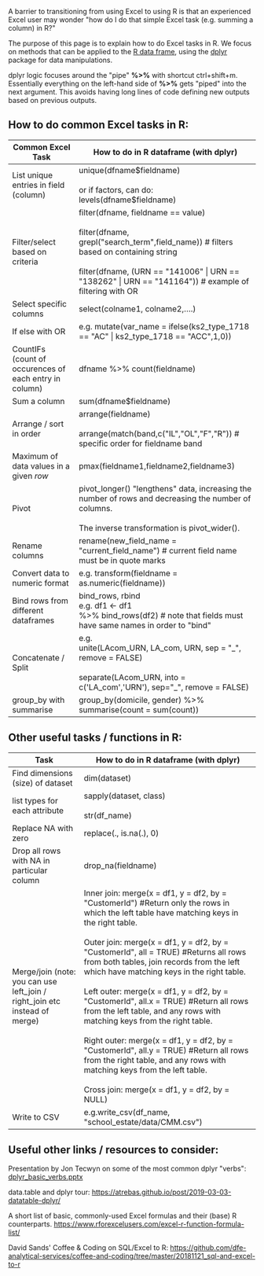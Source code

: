 A barrier to transitioning from using Excel to using R is that an experienced Excel user may wonder "how do I do that simple Excel task (e.g. summing a column) in R?" 

The purpose of this page is to explain how to do Excel tasks in R. We focus on methods that can be applied to the [R data frame](https://www.rdocumentation.org/packages/base/versions/3.6.2/topics/data.frame), using the [dplyr](https://www.rdocumentation.org/packages/dplyr/versions/0.7.8) package for data manipulations.  

dplyr logic focuses around the "pipe" **%>%** with shortcut ctrl+shift+m. Essentially everything on the left-hand side of **%>%** gets "piped" into the next argument. This avoids having long lines of code defining new outputs based on previous outputs.

<h2>How to do common Excel tasks in R:</h2>

| **Common Excel Task** | **How to do in R dataframe (with dplyr)** |
|--|--|
| List unique entries in field (column) | unique(dfname\$fieldname)<br/><br/>or if factors, can do: levels(dfname\$fieldname) |
| Filter/select based on criteria | filter(dfname, fieldname == value) <br/><br/>filter(dfname, grepl("search_term",field_name)) # filters based on containing string<br/><br/>filter(dfname, (URN == "141006" \| URN == "138262" \| URN == "141164")) # example of filtering with OR|
| Select specific columns| select(colname1, colname2,….) |   
| If else with OR | e.g. mutate(var_name = ifelse(ks2_type_1718 == "AC" \| ks2_type_1718 == "ACC",1,0))  |
| CountIFs (count of occurences of each entry in column) | dfname %>% count(fieldname) |
| Sum a column  | sum(dfname$fieldname) |
|Arrange / sort in order| arrange(fieldname)<br/><br/>arrange(match(band,c("IL","OL","F","R")) # specific order for fieldname band|
|Maximum of data values in a given <em>row</em>|pmax(fieldname1,fieldname2,fieldname3)|
|Pivot |pivot_longer() "lengthens" data, increasing the number of rows and decreasing the number of columns. <br/><br/>The inverse transformation is pivot_wider().|
|Rename columns |rename(new_field_name = "current_field_name") # current field name must be in quote marks|
|Convert data to numeric format | e.g. transform(fieldname = as.numeric(fieldname)) |
| Bind rows from different dataframes  |bind_rows, rbind <br/>e.g. df1 <- df1 <br/>%>%  bind_rows(df2)  # note that fields must have same names in order to "bind"|
|Concatenate / Split  | e.g. <br/>unite(LAcom_URN, LA_com, URN, sep = "\_", remove = FALSE) <br/><br/> separate(LAcom_URN, into = c('LA_com','URN'), sep="_", remove = FALSE)|
|group_by with summarise | group_by(domicile, gender) %>%<br/>  summarise(count = sum(count)) |

<h2>Other useful tasks / functions in R:</h2>

| **Task** | **How to do in R dataframe (with dplyr)**|
|--|--|
|Find dimensions (size) of dataset|dim(dataset)|
|list types for each attribute|sapply(dataset, class)<br/><br/>str(df_name)|
|Replace NA with zero|replace(., is.na(.), 0)|
|Drop all rows with NA in particular column|drop_na(fieldname)|
|Merge/join (note: you can use left_join / right_join etc instead of merge)|Inner join: merge(x = df1, y = df2, by = "CustomerId") #Return only the rows in which the left table have matching keys in the right table. <br/><br/> Outer join: merge(x = df1, y = df2, by = "CustomerId", all = TRUE) #Returns all rows from both tables, join records from the left which have matching keys in the right table.<br/><br/>  Left outer: merge(x = df1, y = df2, by = "CustomerId", all.x = TRUE) #Return all rows from the left table, and any rows with matching keys from the right table.<br/><br/> Right outer: merge(x = df1, y = df2, by = "CustomerId", all.y = TRUE) #Return all rows from the right table, and any rows with matching keys from the left table. <br/> <br/> Cross join: merge(x = df1, y = df2, by = NULL)
|Write to CSV|e.g.write_csv(df_name, "school_estate/data/CMM.csv")|

<h2>Useful other links / resources to consider:</h2>

Presentation by Jon Tecwyn on some of the most common dplyr "verbs": [dplyr_basic_verbs.pptx](/.attachments/dplyr_basic_verbs-032e312a-d732-4866-b303-a4f7e954b571.pptx)

data.table and dplyr tour: https://atrebas.github.io/post/2019-03-03-datatable-dplyr/

A short list of basic, commonly-used Excel formulas and their (base) R counterparts. https://www.rforexcelusers.com/excel-r-function-formula-list/

David Sands' Coffee & Coding on SQL/Excel to R: https://github.com/dfe-analytical-services/coffee-and-coding/tree/master/20181121_sql-and-excel-to-r 

